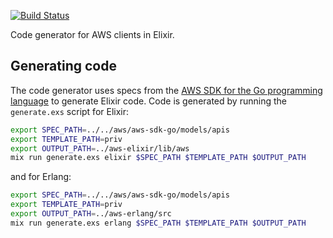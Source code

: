 [![Build Status](https://travis-ci.org/aws-beam/aws-codegen.svg?branch=master)](https://travis-ci.org/aws-beam/aws-codegen)

Code generator for AWS clients in Elixir.

## Generating code

The code generator uses specs from the
[AWS SDK for the Go programming language](https://github.com/aws/aws-sdk-go)
to generate Elixir code.  Code is generated by running the `generate.exs`
script for Elixir:

```bash
export SPEC_PATH=../../aws/aws-sdk-go/models/apis
export TEMPLATE_PATH=priv
export OUTPUT_PATH=../aws-elixir/lib/aws
mix run generate.exs elixir $SPEC_PATH $TEMPLATE_PATH $OUTPUT_PATH
```

and for Erlang:

```bash
export SPEC_PATH=../../aws/aws-sdk-go/models/apis
export TEMPLATE_PATH=priv
export OUTPUT_PATH=../aws-erlang/src
mix run generate.exs erlang $SPEC_PATH $TEMPLATE_PATH $OUTPUT_PATH
```

